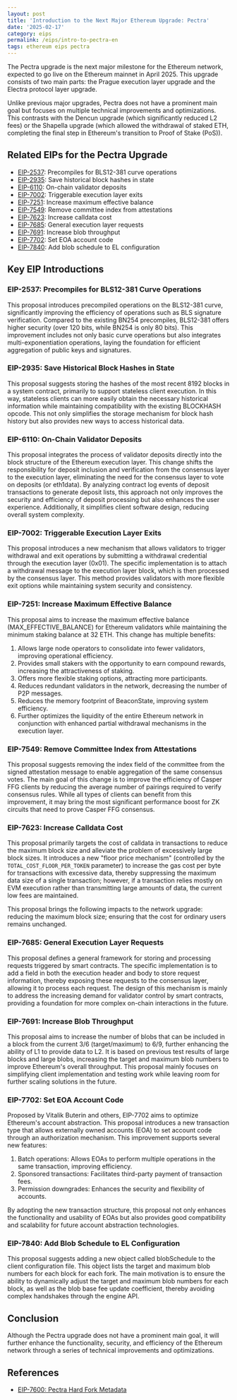 ```yaml
---
layout: post
title: 'Introduction to the Next Major Ethereum Upgrade: Pectra'
date: '2025-02-17'
category: eips
permalink: /eips/intro-to-pectra-en
tags: ethereum eips pectra
---
```


The Pectra upgrade is the next major milestone for the Ethereum network, expected to go live on the Ethereum mainnet in April 2025. This upgrade consists of two main parts: the Prague execution layer upgrade and the Electra protocol layer upgrade.

Unlike previous major upgrades, Pectra does not have a prominent main goal but focuses on multiple technical improvements and optimizations. This contrasts with the Dencun upgrade (which significantly reduced L2 fees) or the Shapella upgrade (which allowed the withdrawal of staked ETH, completing the final step in Ethereum's transition to Proof of Stake (PoS)).

## Related EIPs for the Pectra Upgrade

- [EIP-2537](https://eips.ethereum.org/EIPS/eip-2537): Precompiles for BLS12-381 curve operations
- [EIP-2935](https://eips.ethereum.org/EIPS/eip-2935): Save historical block hashes in state
- [EIP-6110](https://eips.ethereum.org/EIPS/eip-6110): On-chain validator deposits
- [EIP-7002](https://eips.ethereum.org/EIPS/eip-7002): Triggerable execution layer exits
- [EIP-7251](https://eips.ethereum.org/EIPS/eip-7251): Increase maximum effective balance
- [EIP-7549](https://eips.ethereum.org/EIPS/eip-7549): Remove committee index from attestations
- [EIP-7623](https://eips.ethereum.org/EIPS/eip-7623): Increase calldata cost
- [EIP-7685](https://eips.ethereum.org/EIPS/eip-7685): General execution layer requests
- [EIP-7691](https://eips.ethereum.org/EIPS/eip-7691): Increase blob throughput
- [EIP-7702](https://eips.ethereum.org/EIPS/eip-7702): Set EOA account code
- [EIP-7840](https://eips.ethereum.org/EIPS/eip-7840): Add blob schedule to EL configuration

## Key EIP Introductions

### EIP-2537: Precompiles for BLS12-381 Curve Operations

This proposal introduces precompiled operations on the BLS12-381 curve, significantly improving the efficiency of operations such as BLS signature verification. Compared to the existing BN254 precompiles, BLS12-381 offers higher security (over 120 bits, while BN254 is only 80 bits). This improvement includes not only basic curve operations but also integrates multi-exponentiation operations, laying the foundation for efficient aggregation of public keys and signatures.

### EIP-2935: Save Historical Block Hashes in State

This proposal suggests storing the hashes of the most recent 8192 blocks in a system contract, primarily to support stateless client execution. In this way, stateless clients can more easily obtain the necessary historical information while maintaining compatibility with the existing BLOCKHASH opcode. This not only simplifies the storage mechanism for block hash history but also provides new ways to access historical data.

### EIP-6110: On-Chain Validator Deposits

This proposal integrates the process of validator deposits directly into the block structure of the Ethereum execution layer. This change shifts the responsibility for deposit inclusion and verification from the consensus layer to the execution layer, eliminating the need for the consensus layer to vote on deposits (or eth1data). By analyzing contract log events of deposit transactions to generate deposit lists, this approach not only improves the security and efficiency of deposit processing but also enhances the user experience. Additionally, it simplifies client software design, reducing overall system complexity.

### EIP-7002: Triggerable Execution Layer Exits

This proposal introduces a new mechanism that allows validators to trigger withdrawal and exit operations by submitting a withdrawal credential through the execution layer (0x01). The specific implementation is to attach a withdrawal message to the execution layer block, which is then processed by the consensus layer. This method provides validators with more flexible exit options while maintaining system security and consistency.

### EIP-7251: Increase Maximum Effective Balance

This proposal aims to increase the maximum effective balance (MAX_EFFECTIVE_BALANCE) for Ethereum validators while maintaining the minimum staking balance at 32 ETH. This change has multiple benefits:

1. Allows large node operators to consolidate into fewer validators, improving operational efficiency.
2. Provides small stakers with the opportunity to earn compound rewards, increasing the attractiveness of staking.
3. Offers more flexible staking options, attracting more participants.
4. Reduces redundant validators in the network, decreasing the number of P2P messages.
5. Reduces the memory footprint of BeaconState, improving system efficiency.
6. Further optimizes the liquidity of the entire Ethereum network in conjunction with enhanced partial withdrawal mechanisms in the execution layer.

### EIP-7549: Remove Committee Index from Attestations

This proposal suggests removing the index field of the committee from the signed attestation message to enable aggregation of the same consensus votes. The main goal of this change is to improve the efficiency of Casper FFG clients by reducing the average number of pairings required to verify consensus rules. While all types of clients can benefit from this improvement, it may bring the most significant performance boost for ZK circuits that need to prove Casper FFG consensus.

### EIP-7623: Increase Calldata Cost

This proposal primarily targets the cost of calldata in transactions to reduce the maximum block size and alleviate the problem of excessively large block sizes. It introduces a new "floor price mechanism" (controlled by the `TOTAL_COST_FLOOR_PER_TOKEN` parameter) to increase the gas cost per byte for transactions with excessive data, thereby suppressing the maximum data size of a single transaction; however, if a transaction relies mostly on EVM execution rather than transmitting large amounts of data, the current low fees are maintained.

This proposal brings the following impacts to the network upgrade: reducing the maximum block size; ensuring that the cost for ordinary users remains unchanged.

### EIP-7685: General Execution Layer Requests

This proposal defines a general framework for storing and processing requests triggered by smart contracts. The specific implementation is to add a field in both the execution header and body to store request information, thereby exposing these requests to the consensus layer, allowing it to process each request. The design of this mechanism is mainly to address the increasing demand for validator control by smart contracts, providing a foundation for more complex on-chain interactions in the future.

### EIP-7691: Increase Blob Throughput

This proposal aims to increase the number of blobs that can be included in a block from the current 3/6 (target/maximum) to 6/9, further enhancing the ability of L1 to provide data to L2. It is based on previous test results of large blocks and large blobs, increasing the target and maximum blob numbers to improve Ethereum's overall throughput. This proposal mainly focuses on simplifying client implementation and testing work while leaving room for further scaling solutions in the future.

### EIP-7702: Set EOA Account Code

Proposed by Vitalik Buterin and others, EIP-7702 aims to optimize Ethereum's account abstraction. This proposal introduces a new transaction type that allows externally owned accounts (EOA) to set account code through an authorization mechanism. This improvement supports several new features:

1. Batch operations: Allows EOAs to perform multiple operations in the same transaction, improving efficiency.
2. Sponsored transactions: Facilitates third-party payment of transaction fees.
3. Permission downgrades: Enhances the security and flexibility of accounts.

By adopting the new transaction structure, this proposal not only enhances the functionality and usability of EOAs but also provides good compatibility and scalability for future account abstraction technologies.

### EIP-7840: Add Blob Schedule to EL Configuration

This proposal suggests adding a new object called blobSchedule to the client configuration file. This object lists the target and maximum blob numbers for each block for each fork. The main motivation is to ensure the ability to dynamically adjust the target and maximum blob numbers for each block, as well as the blob base fee update coefficient, thereby avoiding complex handshakes through the engine API.

## Conclusion

Although the Pectra upgrade does not have a prominent main goal, it will further enhance the functionality, security, and efficiency of the Ethereum network through a series of technical improvements and optimizations.

## References

- [EIP-7600: Pectra Hard Fork Metadata](https://eips.ethereum.org/EIPS/eip-7600)